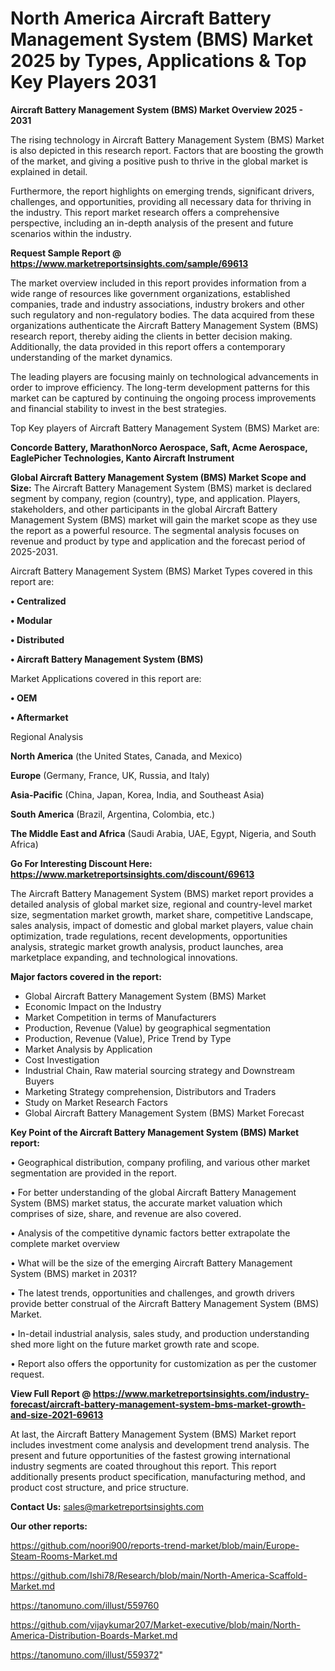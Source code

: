 # North America Aircraft Battery Management System (BMS) Market 2025 by Types, Applications & Top Key Players 2031

<Strong> Aircraft Battery Management System (BMS) Market Overview 2025 - 2031</strong>

The rising technology in Aircraft Battery Management System (BMS) Market is also depicted in this research report. Factors that are boosting the growth of the market, and giving a positive push to thrive in the global market is explained in detail.

Furthermore, the report highlights on emerging trends, significant drivers, challenges, and opportunities, providing all necessary data for thriving in the industry. This report market research offers a comprehensive perspective, including an in-depth analysis of the present and future scenarios within the industry.

<strong>Request Sample Report @ <a href=https://www.marketreportsinsights.com/sample/69613>https://www.marketreportsinsights.com/sample/69613</a></strong>

The market overview included in this report provides information from a wide range of resources like government organizations, established companies, trade and industry associations, industry brokers and other such regulatory and non-regulatory bodies. The data acquired from these organizations authenticate the Aircraft Battery Management System (BMS) research report, thereby aiding the clients in better decision making. Additionally, the data provided in this report offers a contemporary understanding of the market dynamics.

The leading players are focusing mainly on technological advancements in order to improve efficiency. The long-term development patterns for this market can be captured by continuing the ongoing process improvements and financial stability to invest in the best strategies.

Top Key players of Aircraft Battery Management System (BMS) Market are:

<strong>Concorde Battery, MarathonNorco Aerospace, Saft, Acme Aerospace, EaglePicher Technologies, Kanto Aircraft Instrument</strong>

<strong><b>Global Aircraft Battery Management System (BMS) Market Scope and Size:</b></strong>
The Aircraft Battery Management System (BMS) market is declared segment by company, region (country), type, and application. Players, stakeholders, and other participants in the global Aircraft Battery Management System (BMS) market will gain the market scope as they use the report as a powerful resource. The segmental analysis focuses on revenue and product by type and application and the forecast period of 2025-2031.

Aircraft Battery Management System (BMS) Market Types covered in this report are:

<strong>• Centralized

• Modular

• Distributed

• Aircraft Battery Management System (BMS)</strong>

Market Applications covered in this report are:

<strong>• OEM

• Aftermarket</strong> 

Regional Analysis

<strong>North America</strong> (the United States, Canada, and Mexico)

<strong>Europe</strong> (Germany, France, UK, Russia, and Italy)

<strong>Asia-Pacific</strong> (China, Japan, Korea, India, and Southeast Asia)

<strong>South America</strong> (Brazil, Argentina, Colombia, etc.)

<strong>The Middle East and Africa</strong> (Saudi Arabia, UAE, Egypt, Nigeria, and South Africa)

<strong>Go For Interesting Discount Here: <a href=https://www.marketreportsinsights.com/discount/69613>https://www.marketreportsinsights.com/discount/69613</a></strong>

The Aircraft Battery Management System (BMS) market report provides a detailed analysis of global market size, regional and country-level market size, segmentation market growth, market share, competitive Landscape, sales analysis, impact of domestic and global market players, value chain optimization, trade regulations, recent developments, opportunities analysis, strategic market growth analysis, product launches, area marketplace expanding, and technological innovations.

<strong><b>Major factors covered in the report:</b></strong>
<ul>
  <li>Global Aircraft Battery Management System (BMS) Market </li>
  <li>Economic Impact on the Industry</li>
  <li>Market Competition in terms of Manufacturers</li>
  <li>Production, Revenue (Value) by geographical segmentation</li>
  <li>Production, Revenue (Value), Price Trend by Type</li>
  <li>Market Analysis by Application</li>
  <li>Cost Investigation</li>
  <li>Industrial Chain, Raw material sourcing strategy and Downstream Buyers</li>
  <li>Marketing Strategy comprehension, Distributors and Traders</li>
  <li>Study on Market Research Factors</li>
  <li>Global Aircraft Battery Management System (BMS) Market Forecast</li>
</ul>

<strong><b>Key Point of the Aircraft Battery Management System (BMS) Market report:</b></strong>

• Geographical distribution, company profiling, and various other market segmentation are provided in the report.

• For better understanding of the global Aircraft Battery Management System (BMS) market status, the accurate market valuation which comprises of size, share, and revenue are also covered.

• Analysis of the competitive dynamic factors better extrapolate the complete market overview

• What will be the size of the emerging Aircraft Battery Management System (BMS) market in 2031?

• The latest trends, opportunities and challenges, and growth drivers provide better construal of the Aircraft Battery Management System (BMS) Market.

• In-detail industrial analysis, sales study, and production understanding shed more light on the future market growth rate and scope.

• Report also offers the opportunity for customization as per the customer request.

<strong><b>View Full Report @ <a href=https://www.marketreportsinsights.com/industry-forecast/aircraft-battery-management-system-bms-market-growth-and-size-2021-69613>https://www.marketreportsinsights.com/industry-forecast/aircraft-battery-management-system-bms-market-growth-and-size-2021-69613</a></b></strong>


At last, the Aircraft Battery Management System (BMS) Market report includes investment come analysis and development trend analysis. The present and future opportunities of the fastest growing international industry segments are coated throughout this report. This report additionally presents product specification, manufacturing method, and product cost structure, and price structure.

<strong>Contact Us:</strong>
sales@marketreportsinsights.com

<strong>Our other reports:</strong>

<a href=https://github.com/noori900/reports-trend-market/blob/main/Europe-Steam-Rooms-Market.md>https://github.com/noori900/reports-trend-market/blob/main/Europe-Steam-Rooms-Market.md</a>

<a href=https://github.com/Ishi78/Research/blob/main/North-America-Scaffold-Market.md>https://github.com/Ishi78/Research/blob/main/North-America-Scaffold-Market.md</a>

<a href=https://tanomuno.com/illust/559760>https://tanomuno.com/illust/559760</a>

<a href=https://github.com/vijaykumar207/Market-executive/blob/main/North-America-Distribution-Boards-Market.md>https://github.com/vijaykumar207/Market-executive/blob/main/North-America-Distribution-Boards-Market.md</a>

<a href=https://tanomuno.com/illust/559372>https://tanomuno.com/illust/559372</a>"
